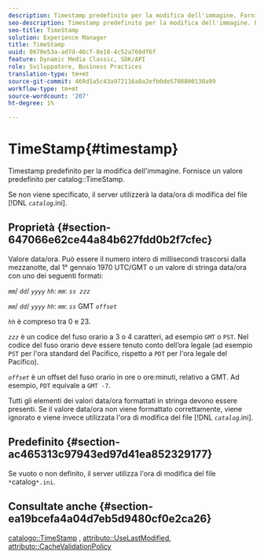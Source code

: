 ```yaml
---
description: Timestamp predefinito per la modifica dell'immagine. Fornisce un valore predefinito per TimeStamp del catalogo.
seo-description: Timestamp predefinito per la modifica dell'immagine. Fornisce un valore predefinito per TimeStamp del catalogo.
seo-title: TimeStamp
solution: Experience Manager
title: TimeStamp
uuid: 0670e53a-ad7d-46cf-8e18-4c52a766df6f
feature: Dynamic Media Classic, SDK/API
role: Sviluppatore, Business Practices
translation-type: tm+mt
source-git-commit: 469d1a5c43a972116a8a2efb0de5708800130a99
workflow-type: tm+mt
source-wordcount: '207'
ht-degree: 1%

---
```



# TimeStamp{#timestamp}

Timestamp predefinito per la modifica dell&#39;immagine. Fornisce un valore predefinito per catalog::TimeStamp.

Se non viene specificato, il server utilizzerà la data/ora di modifica del file [!DNL *`catalog`*.ini].

## Proprietà {#section-647066e62ce44a84b627fdd0b2f7cfec}

Valore data/ora. Può essere il numero intero di millisecondi trascorsi dalla mezzanotte, dal 1° gennaio 1970 UTC/GMT o un valore di stringa data/ora con uno dei seguenti formati:

*`mm`*/  *`dd`*/  *`yyyy`* *`hh`*:  *`mm`*:  *`ss zzz`*

*`mm`*/  *`dd`*/  *`yyyy`* *`hh`*:  *`mm`*:  *`ss`* GMT  *`offset`*

*`hh`* è compreso tra 0 e 23.

*`zzz`* è un codice del fuso orario a 3 o 4 caratteri, ad esempio  `GMT` o  `PST`. Nel codice del fuso orario deve essere tenuto conto dell’ora legale (ad esempio `PST` per l&#39;ora standard del Pacifico, rispetto a `PDT` per l&#39;ora legale del Pacifico).

*`offset`* è un offset del fuso orario in ore o ore:minuti, relativo a GMT. Ad esempio, `PDT` equivale a `GMT -7`.

Tutti gli elementi dei valori data/ora formattati in stringa devono essere presenti. Se il valore data/ora non viene formattato correttamente, viene ignorato e viene invece utilizzata l&#39;ora di modifica del file [!DNL *`catalog`*.ini].

## Predefinito {#section-ac465313c97943ed97d41ea852329177}

Se vuoto o non definito, il server utilizza l&#39;ora di modifica del file `*`catalog`*.ini`.

## Consultate anche {#section-ea19bcefa4a04d7eb5d9480cf0e2ca26}

[catalogo::TimeStamp](../../../../../is-api/image-catalog/image-serving-api-ref/c-image-catalog-reference/c-image-svg-data-reference/c-image-data-reference/r-timestamp-cat.md#reference-59a27b72f4cb4a53a3baba83214c4ded) ,  [attributo::UseLastModified](../../../../../is-api/image-catalog/image-serving-api-ref/c-image-catalog-reference/c-attributes-reference/r-uselastmodified.md#reference-73ecc421e6864a38aec5a4775f06b8e8),  [attributo::CacheValidationPolicy](../../../../../is-api/image-catalog/image-serving-api-ref/c-image-catalog-reference/c-attributes-reference/r-cachevalidationpolicy.md#reference-e55e52fd749041718a9af69fa2027b57)
